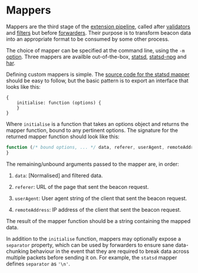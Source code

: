 # Mappers

Mappers are the third stage
of the [extension pipeline][extensions],
called after [validators] and [filters]
but before [forwarders].
Their purpose is to transform beacon data
into an appropriate format
to be consumed by some other process.

The choice of mapper
can be specified at the command line,
using the `-m` [option].
Three mappers are availble out-of-the-box,
[statsd], [statsd-npg] and [har].

Defining custom mappers is simple.
The [source code for the statsd mapper][src]
should be easy to follow,
but the basic pattern
is to export an interface
that looks like this:

```javscript
{
    initialise: function (options) {
    }
}
```

Where `initialise` is a function
that takes an options object
and returns the mapper function,
bound to any pertinent options.
The signature for
the returned mapper function
should look like this:

```javascript
function (/* bound options, ... */ data, referer, userAgent, remoteAddress) {
}
```

The remaining/unbound arguments
passed to the mapper
are, in order:

1. `data`:
   [Normalised] and filtered data.

2. `referer`:
   URL of the page
   that sent the beacon request.

3. `userAgent`:
   User agent string of the client
   that sent the beacon request.

4. `remoteAddress`:
   IP address of the client
   that sent the beacon request.

The result of
the mapper function
should be a string
containing the mapped data.

In addition to
the `initialise` function,
mappers may optionally expose
a `separator` property,
which can be used by forwarders
to ensure sane data-chunking behaviour
in the event that
they are required
to break data
across multiple packets
before sending it on.
For example,
the `statsd` mapper
defines `separator`
as `'\n'`.

[extensions]: ../extensions.md
[validators]: ../validators/README.md
[filters]: ../filters/README.md
[forwarders]: ../forwarders/README.md
[option]: ../../README.md#from-the-command-line
[statsd]: statsd.md
[statsd-npg]: statsd-npg.md
[har]: har.md
[src]: ../../src/mappers/statsd.js
[normalisaed]: ../data.md


